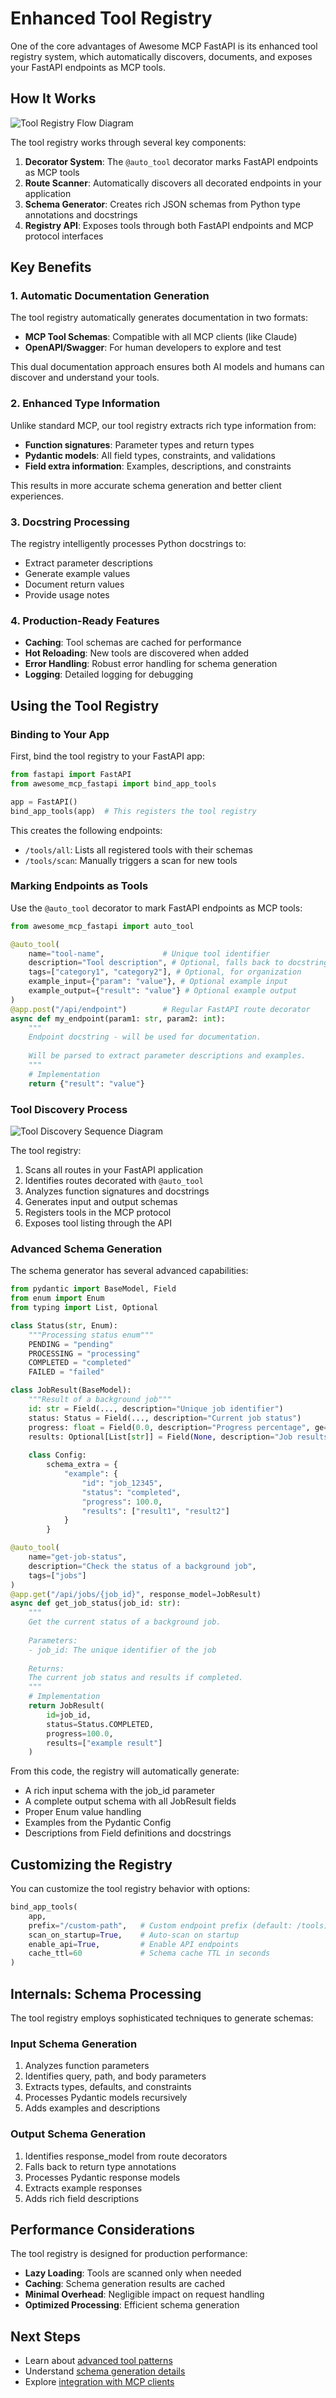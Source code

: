 # Enhanced Tool Registry

One of the core advantages of Awesome MCP FastAPI is its enhanced tool registry system, which automatically discovers, documents, and exposes your FastAPI endpoints as MCP tools.

## How It Works

<div class="feature-diagram">
  <img src="/assets/tool-registry-flow.svg" alt="Tool Registry Flow Diagram" />
</div>

The tool registry works through several key components:

1. **Decorator System**: The `@auto_tool` decorator marks FastAPI endpoints as MCP tools
2. **Route Scanner**: Automatically discovers all decorated endpoints in your application
3. **Schema Generator**: Creates rich JSON schemas from Python type annotations and docstrings
4. **Registry API**: Exposes tools through both FastAPI endpoints and MCP protocol interfaces

## Key Benefits

### 1. Automatic Documentation Generation

The tool registry automatically generates documentation in two formats:

- **MCP Tool Schemas**: Compatible with all MCP clients (like Claude)
- **OpenAPI/Swagger**: For human developers to explore and test

This dual documentation approach ensures both AI models and humans can discover and understand your tools.

### 2. Enhanced Type Information

Unlike standard MCP, our tool registry extracts rich type information from:

- **Function signatures**: Parameter types and return types
- **Pydantic models**: All field types, constraints, and validations
- **Field extra information**: Examples, descriptions, and constraints

This results in more accurate schema generation and better client experiences.

### 3. Docstring Processing

The registry intelligently processes Python docstrings to:

- Extract parameter descriptions
- Generate example values
- Document return values
- Provide usage notes

### 4. Production-Ready Features

- **Caching**: Tool schemas are cached for performance
- **Hot Reloading**: New tools are discovered when added
- **Error Handling**: Robust error handling for schema generation
- **Logging**: Detailed logging for debugging

## Using the Tool Registry

### Binding to Your App

First, bind the tool registry to your FastAPI app:

```python
from fastapi import FastAPI
from awesome_mcp_fastapi import bind_app_tools

app = FastAPI()
bind_app_tools(app)  # This registers the tool registry
```

This creates the following endpoints:

- `/tools/all`: Lists all registered tools with their schemas
- `/tools/scan`: Manually triggers a scan for new tools

### Marking Endpoints as Tools

Use the `@auto_tool` decorator to mark FastAPI endpoints as MCP tools:

```python
from awesome_mcp_fastapi import auto_tool

@auto_tool(
    name="tool-name",             # Unique tool identifier
    description="Tool description", # Optional, falls back to docstring
    tags=["category1", "category2"], # Optional, for organization
    example_input={"param": "value"}, # Optional example input
    example_output={"result": "value"} # Optional example output
)
@app.post("/api/endpoint")        # Regular FastAPI route decorator
async def my_endpoint(param1: str, param2: int):
    """
    Endpoint docstring - will be used for documentation.
    
    Will be parsed to extract parameter descriptions and examples.
    """
    # Implementation
    return {"result": "value"}
```

### Tool Discovery Process

<div class="sequence-diagram">
  <img src="/assets/tool-discovery-sequence.svg" alt="Tool Discovery Sequence Diagram" />
</div>

The tool registry:

1. Scans all routes in your FastAPI application
2. Identifies routes decorated with `@auto_tool`
3. Analyzes function signatures and docstrings
4. Generates input and output schemas
5. Registers tools in the MCP protocol
6. Exposes tool listing through the API

### Advanced Schema Generation

The schema generator has several advanced capabilities:

```python
from pydantic import BaseModel, Field
from enum import Enum
from typing import List, Optional

class Status(str, Enum):
    """Processing status enum"""
    PENDING = "pending"
    PROCESSING = "processing"
    COMPLETED = "completed"
    FAILED = "failed"

class JobResult(BaseModel):
    """Result of a background job"""
    id: str = Field(..., description="Unique job identifier")
    status: Status = Field(..., description="Current job status")
    progress: float = Field(0.0, description="Progress percentage", ge=0.0, le=100.0)
    results: Optional[List[str]] = Field(None, description="Job results if completed")
    
    class Config:
        schema_extra = {
            "example": {
                "id": "job_12345",
                "status": "completed",
                "progress": 100.0,
                "results": ["result1", "result2"]
            }
        }

@auto_tool(
    name="get-job-status",
    description="Check the status of a background job",
    tags=["jobs"]
)
@app.get("/api/jobs/{job_id}", response_model=JobResult)
async def get_job_status(job_id: str):
    """
    Get the current status of a background job.
    
    Parameters:
    - job_id: The unique identifier of the job
    
    Returns:
    The current job status and results if completed.
    """
    # Implementation
    return JobResult(
        id=job_id,
        status=Status.COMPLETED,
        progress=100.0,
        results=["example result"]
    )
```

From this code, the registry will automatically generate:

- A rich input schema with the job_id parameter
- A complete output schema with all JobResult fields
- Proper Enum value handling
- Examples from the Pydantic Config
- Descriptions from Field definitions and docstrings

## Customizing the Registry

You can customize the tool registry behavior with options:

```python
bind_app_tools(
    app,
    prefix="/custom-path",   # Custom endpoint prefix (default: /tools)
    scan_on_startup=True,    # Auto-scan on startup
    enable_api=True,         # Enable API endpoints
    cache_ttl=60             # Schema cache TTL in seconds
)
```

## Internals: Schema Processing

The tool registry employs sophisticated techniques to generate schemas:

### Input Schema Generation

1. Analyzes function parameters
2. Identifies query, path, and body parameters
3. Extracts types, defaults, and constraints
4. Processes Pydantic models recursively
5. Adds examples and descriptions

### Output Schema Generation

1. Identifies response_model from route decorators
2. Falls back to return type annotations
3. Processes Pydantic response models
4. Extracts example responses
5. Adds rich field descriptions

## Performance Considerations

The tool registry is designed for production performance:

- **Lazy Loading**: Tools are scanned only when needed
- **Caching**: Schema generation results are cached
- **Minimal Overhead**: Negligible impact on request handling
- **Optimized Processing**: Efficient schema generation

## Next Steps

- Learn about [advanced tool patterns](/guides/advanced-tools)
- Understand [schema generation details](/api-reference/schema-generation)
- Explore [integration with MCP clients](/guides/client-integration)